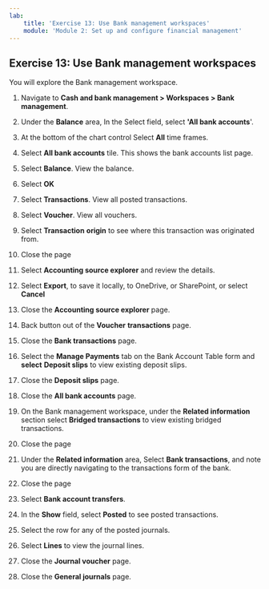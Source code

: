 ```yaml
---
lab:
    title: 'Exercise 13: Use Bank management workspaces'
    module: 'Module 2: Set up and configure financial management'
---
```



## Exercise 13: Use Bank management workspaces

You will explore the Bank management workspace.

1. Navigate to **Cash and bank management &gt; Workspaces &gt; Bank management**.

2. Under the **Balance** area, In the Select field, select **'All bank accounts**'.

3. At the bottom of the chart control Select **All** time frames.

4. Select **All bank accounts** tile. This shows the bank accounts list page.

5. Select **Balance**. View the balance.

6. Select **OK**

7. Select **Transactions**. View all posted transactions.

8. Select **Voucher**. View all vouchers.

9. Select **Transaction** **origin** to see where this transaction was originated from.

10. Close the page

11. Select **Accounting source explorer** and review the details.

12. Select **Export**, to save it locally, to OneDrive, or SharePoint, or select **Cancel**

13. Close the **Accounting source explorer** page.

14. Back button out of the **Voucher** **transactions** page.

15. Close the **Bank transactions** page.

16. Select the **Manage Payments** tab on the Bank Account Table form and **select** **Deposit slips** to view existing deposit slips.

17. Close the **Deposit slips** page.

18. Close the **All bank accounts** page.

19. On the Bank management workspace, under the **Related information** section select **Bridged transactions** to view existing bridged transactions.

20. Close the page

21. Under the **Related information** area, Select **Bank transactions**, and note you are directly navigating to the transactions form of the bank.

22. Close the page

23. Select **Bank account transfers**.

24. In the **Show** field, select **Posted** to see posted transactions.

25. Select the row for any of the posted journals. 

26. Select **Lines** to view the journal lines.

27. Close the **Journal voucher** page.

28. Close the **General journals** page.

